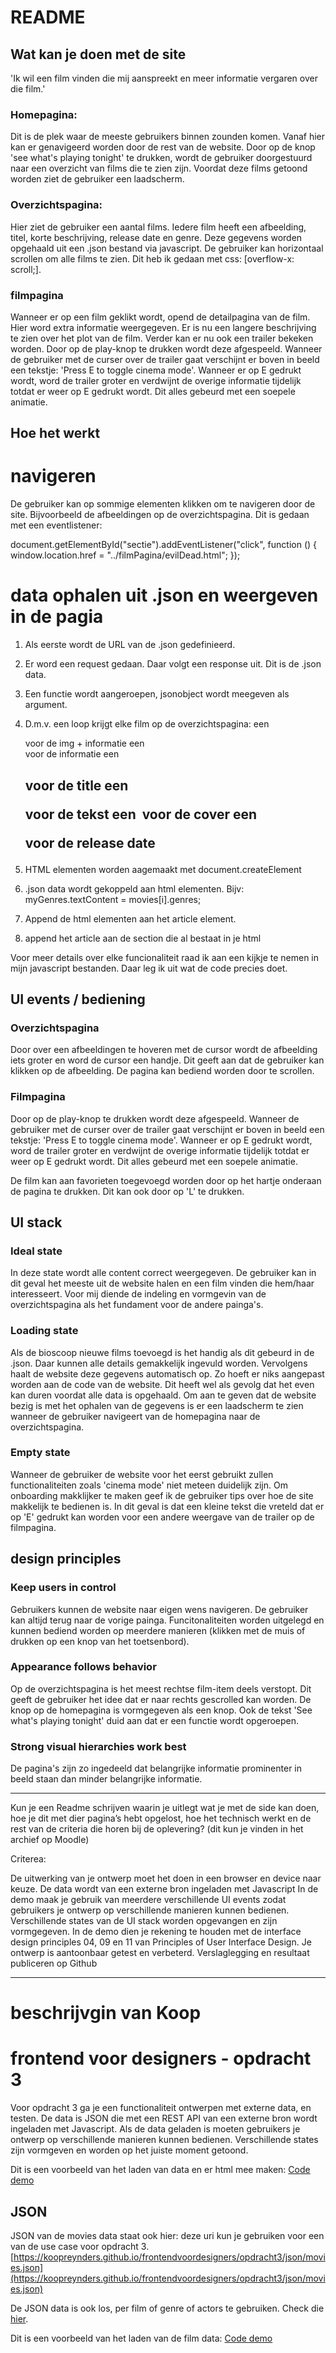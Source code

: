 # README



## Wat kan je doen met de site

'Ik wil een film vinden die mij aanspreekt en meer informatie vergaren over die film.'

### Homepagina:
Dit is de plek waar de meeste gebruikers binnen zounden komen. Vanaf hier kan er genavigeerd worden door de rest van de website. Door op de knop 'see what's playing tonight' te drukken, wordt de gebruiker doorgestuurd naar een overzicht van films die te zien zijn. Voordat deze films getoond worden ziet de gebruiker een laadscherm. 

### Overzichtspagina:
Hier ziet de gebruiker een aantal films. Iedere film heeft een afbeelding, titel, korte beschrijving, release date en genre. Deze gegevens worden opgehaald uit een .json bestand via javascript.
De gebruiker kan horizontaal scrollen om alle films te zien. Dit heb ik gedaan met css: [overflow-x: scroll;].

### filmpagina
Wanneer er op een film geklikt wordt, opend de detailpagina van de film. Hier word extra informatie weergegeven. Er is nu een langere beschrijving te zien over het plot van de film. Verder kan er nu ook een trailer bekeken worden. Door op de play-knop te drukken wordt deze afgespeeld. Wanneer de gebruiker met de curser over de trailer gaat verschijnt er boven in beeld een tekstje: 'Press E to toggle cinema mode'. Wanneer er op E gedrukt wordt, word de trailer groter en verdwijnt de overige informatie tijdelijk totdat er weer op E gedrukt wordt. Dit alles gebeurd met een soepele animatie. 



## Hoe het werkt

# navigeren
De gebruiker kan op sommige elementen klikken om te navigeren door de site. Bijvoorbeeld de afbeeldingen op de overzichtspagina. Dit is gedaan met een eventlistener: 

document.getElementById("sectie").addEventListener("click", function () {
    window.location.href = "../filmPagina/evilDead.html";
});

# data ophalen uit .json en weergeven in de pagia
1. Als eerste wordt de URL van de .json gedefinieerd.
2. Er word een request gedaan. Daar volgt een response uit. Dit is de .json data.
3. Een functie wordt aangeroepen, jsonobject wordt meegeven als argument.
4. D.m.v. een loop krijgt elke film op de overzichtspagina:
  een <article> voor de img + informatie
  een <div> voor de informatie
  een <h2> voor de title
  een <p> voor de tekst
  een <img> voor de cover
  een <p> voor de release date

5. HTML elementen worden aagemaakt met document.createElement
6. .json data wordt gekoppeld aan html elementen. Bijv: myGenres.textContent = movies[i].genres;
7. Append de html elementen aan het article element.
8. append het article aan de section die al bestaat in je html


Voor meer details over elke funcionaliteit raad ik aan een kijkje te nemen in mijn javascript bestanden. Daar leg ik uit wat de code precies doet.



## UI events / bediening

### Overzichtspagina
Door over een afbeeldingen te hoveren met de cursor wordt de afbeelding iets groter en word de cursor een handje. Dit geeft aan dat de gebruiker kan klikken op de afbeelding. 
De pagina kan bediend worden door te scrollen.

### Filmpagina
Door op de play-knop te drukken wordt deze afgespeeld. Wanneer de gebruiker met de curser over de trailer gaat verschijnt er boven in beeld een tekstje: 'Press E to toggle cinema mode'. Wanneer er op E gedrukt wordt, word de trailer groter en verdwijnt de overige informatie tijdelijk totdat er weer op E gedrukt wordt. Dit alles gebeurd met een soepele animatie. 

De film kan aan favorieten toegevoegd worden door op het hartje onderaan de pagina te drukken. Dit kan ook door op 'L' te drukken. 


## UI stack

### Ideal state
In deze state wordt alle content correct weergegeven. De gebruiker kan in dit geval het meeste uit de website halen en een film vinden die hem/haar interesseert.
Voor mij diende de indeling en vormgevin van de overzichtspagina als het fundament voor de andere painga's. 

### Loading state
Als de bioscoop nieuwe films toevoegd is het handig als dit gebeurd in de .json. Daar kunnen alle details gemakkelijk ingevuld worden. Vervolgens haalt de website deze gegevens automatisch op. Zo hoeft er niks aangepast worden aan de code van de website. Dit heeft wel als gevolg dat het even kan duren voordat alle data is opgehaald. Om aan te geven dat de website bezig is met het ophalen van de gegevens is er een laadscherm te zien wanneer de gebruiker navigeert van de homepagina naar de overzichtspagina. 

### Empty state
Wanneer de gebruiker de website voor het eerst gebruikt zullen functionaliteiten zoals 'cinema mode' niet meteen duidelijk zijn. Om onboarding makklijker te maken geef ik de gebruiker tips over hoe de site makkelijk te bedienen is. In dit geval is dat een kleine tekst die vreteld dat er op 'E' gedrukt kan worden voor een andere weergave van de trailer op de filmpagina.


## design principles

### Keep users in control
Gebruikers kunnen de website naar eigen wens navigeren. De gebruiker kan altijd terug naar de vorige painga. Funcitonaliteiten worden uitgelegd en kunnen bediend worden op meerdere manieren (klikken met de muis of drukken op een knop van het toetsenbord).

### Appearance follows behavior
Op de overzichtspagina is het meest rechtse film-item deels verstopt. Dit geeft de gebruiker het idee dat er naar rechts gescrolled kan worden.
De knop op de homepagina is vormgegeven als een knop. Ook de tekst 'See what's playing tonight' duid aan dat er een functie wordt opgeroepen.

### Strong visual hierarchies work best
De pagina's zijn zo ingedeeld dat belangrijke informatie prominenter in beeld staan dan minder belangrijke informatie.

-----


Kun je een Readme schrijven waarin je uitlegt wat je met de side kan doen, hoe je dit met dier pagina’s hebt opgelost, hoe het technisch werkt en de rest van de criteria die horen bij de oplevering? (dit kun je vinden in het archief op Moodle)

Criterea: 

De uitwerking van je ontwerp moet het doen in een browser en device naar keuze.
De data wordt van een externe bron ingeladen met Javascript
In de demo maak je gebruik van meerdere verschillende UI events zodat gebruikers je ontwerp op verschillende manieren kunnen bedienen.
Verschillende states van de UI stack worden opgevangen en zijn vormgegeven.
In de demo dien je rekening te houden met de interface design principles 04, 09 en 11 van Principles of User Interface Design.
Je ontwerp is aantoonbaar getest en verbeterd. Verslaglegging en resultaat publiceren op Github



-----




# beschrijvgin van Koop

# frontend voor designers - opdracht 3

Voor opdracht 3 ga je een functionaliteit ontwerpen met externe data, en testen. De data is JSON die met een REST API van een externe bron wordt ingeladen met Javascript. Als de data geladen is moeten gebruikers je ontwerp op verschillende manieren kunnen bedienen. Verschillende states zijn vormgeven en worden op het juiste moment getoond.

Dit is een voorbeeld van het laden van data en er html mee maken:
[Code demo](https://koopreynders.github.io/frontendvoordesigners/opdracht3/XMLHttpRequest/)


## JSON
JSON van de movies data staat ook hier:
deze uri kun je gebruiken voor een van de use case voor opdracht 3.
[https://koopreynders.github.io/frontendvoordesigners/opdracht3/json/movies.json](https://koopreynders.github.io/frontendvoordesigners/opdracht3/json/movies.json)

De JSON data is ook los, per film of genre of actors te gebruiken. Check die [hier](https://github.com/KoopReynders/frontendvoordesigners/tree/master/opdracht3/json).

Dit is een voorbeeld van het laden van de film data:
[Code demo](https://koopreynders.github.io/frontendvoordesigners/opdracht3/v1/)
